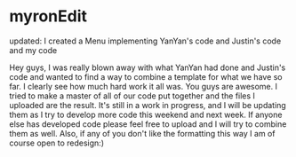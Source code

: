# myronEdit
updated: I created a Menu implementing YanYan's code and Justin's code and my code

Hey guys, I was really blown away with what YanYan had done and Justin's code and wanted to find a way to combine a template for what we have so far. I clearly see how much hard work it all was. You guys are awesome. I tried to make a master of all of our code put together and the files I uploaded are the result. It's still in a work in progress, and I will be updating them as I try to develop more code this weekend and next week. If anyone else has developed code please feel free to upload and I will try to combine them as well. Also, if any of you don't like the formatting this way I am of course open to redesign:)
